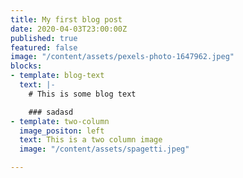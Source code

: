 ```yaml
---
title: My first blog post
date: 2020-04-03T23:00:00Z
published: true
featured: false
image: "/content/assets/pexels-photo-1647962.jpeg"
blocks:
- template: blog-text
  text: |-
    # This is some blog text

    ### sadasd
- template: two-column
  image_positon: left
  text: This is a two column image
  image: "/content/assets/spagetti.jpeg"

---
```

